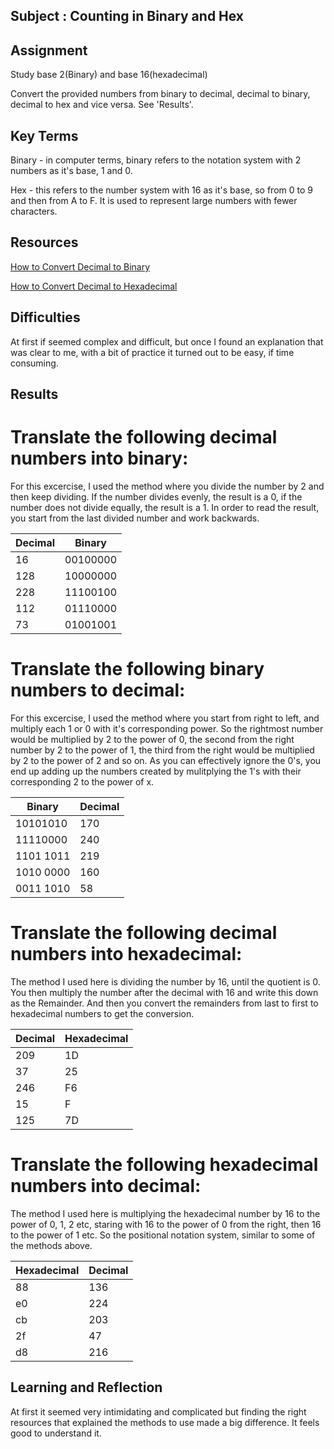 ## Subject : Counting in Binary and Hex

## Assignment
Study base 2(Binary) and base 16(hexadecimal)

Convert the provided numbers from binary to decimal, decimal to binary, decimal to hex and vice versa.  See 'Results'.

## Key Terms 

Binary - in computer terms, binary refers to the notation system with 2 numbers as it's base, 1 and 0.  

Hex - this refers to the number system with 16 as it's base, so from 0 to 9 and then from A to F.  It is used to represent large numbers with fewer characters.


## Resources

[How to Convert Decimal to Binary](https://www.youtube.com/watch?v=rsxT4FfRBaM&ab_channel=TheOrganicChemistryTutor)

[How to Convert Decimal to Hexadecimal](https://www.youtube.com/results?search_query=organic+chemistry+tutor+decimal+to+hexadecimal)

## Difficulties

At first if seemed complex and difficult, but once I found an explanation that was clear to me, with a bit of practice it turned out to be easy, if time consuming.  

## Results


# Translate the following decimal numbers into binary:

For this excercise, I used the method where you divide the number by 2 and then keep dividing.  If the number divides evenly, the result is a 0, if the number does not divide equally, the result is a 1.  In order to read the result, you start from the last divided number and work backwards.


| Decimal          | Binary         |  
|-----------------|-----------------|
| 16              |00100000         |
| 128             |10000000         |
| 228             |11100100         | 
| 112             |01110000         |
| 73              |01001001         |

# Translate the following binary numbers to decimal:

For this excercise, I used the method where you start from right to left, and multiply each 1 or 0 with it's corresponding power.  So the rightmost number would be multiplied by 2 to the power of 0, the second from the right number by 2 to the power of 1, the third from the right would be multiplied by 2 to the power of 2 and so on.  As you can effectively ignore the 0's, you end up adding up the numbers created by mulitplying the 1's with their corresponding 2 to the power of x.  

| Binary          | Decimal         |  
|-----------------|-----------------|
| 10101010        | 170             |  
| 11110000        | 240             |   
| 1101 1011       | 219             |   
| 1010 0000       | 160             |
| 0011 1010       | 58              |

# Translate the following decimal numbers into hexadecimal:

The method I used here is dividing the number by 16, until the quotient is 0.  You then multiply the number after the decimal with 16 and write this down as the Remainder.  And then you convert the remainders from last to first to hexadecimal numbers to get the conversion.


| Decimal         | Hexadecimal     |
|-----------------|-----------------|
| 209             | 1D              |  
| 37              | 25              | 
| 246             | F6              | 
| 15              | F               |
|125              | 7D              |

# Translate the following hexadecimal numbers into decimal:

The method I used here is multiplying the hexadecimal number by 16 to the power of 0, 1, 2 etc, staring with 16 to the power of 0 from the right, then 16 to the power of 1 etc. So the positional notation system, similar to some of the methods above. 

| Hexadecimal     |  Decimal        |
|-----------------|-----------------|
| 88              | 136             | 
| e0              | 224             |  
| cb              | 203             | 
| 2f              | 47              |
| d8              | 216             |



## Learning and Reflection

At first it seemed very intimidating and complicated but finding the right resources that explained the methods to use made a big difference.  It feels good to understand it.

